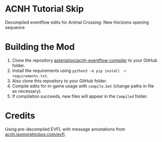 # ACNH Tutorial Skip
Decompiled eventflow edits for Animal Crossing: New Horizons opening sequence

# Building the Mod
1. Clone the repository [asteriation/acnh-eventflow-compiler](https://github.com/asteriation/acnh-eventflow-compiler) to your GitHub folder.
2. Install the requirements using ``python3 -m pip install -r requirements.txt``.
3. Also clone this repository to your GitHub folder.
4. Compile edits for in-game usage with ``compile.bat`` (change paths in file as necessary).
5. If compilation succeeds, new files will appear in the ``Compiled`` folder.

# Credits
Using pre-decompiled EVFL with message annotations from [acnh.isomorphicbox.com/evfl](https://acnh.isomorphicbox.com/evfl).
